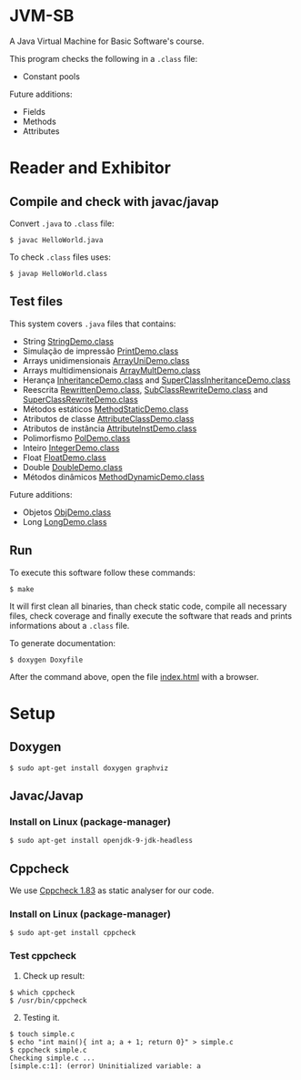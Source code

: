 # JVM-SB

A Java Virtual Machine for Basic Software's course.

This program checks the following in a ``.class`` file:
- Constant pools

Future additions:
- Fields
- Methods
- Attributes

# Reader and Exhibitor

## Compile and check with javac/javap

Convert ``.java`` to ``.class`` file:

```
$ javac HelloWorld.java
```

To check ``.class`` files uses:

```
$ javap HelloWorld.class
```

## Test files

This system covers ``.java`` files that contains:
- String [StringDemo.class](test/StringDemo.class)
- Simulação de impressão [PrintDemo.class](test/PrintDemo.class)
- Arrays unidimensionais [ArrayUniDemo.class](test/ArrayUniDemo.class)
- Arrays multidimensionais [ArrayMultDemo.class](test/ArrayMultDemo.class)
- Herança [InheritanceDemo.class](test/InheritanceDemo.class) and
  [SuperClassInheritanceDemo.class](test/SuperClassInheritanceDemo.class)
- Reescrita [RewrittenDemo.class](test/RewrittenDemo.class),
  [SubClassRewriteDemo.class](test/SubClassRewriteDemo.class) and
  [SuperClassRewriteDemo.class](test/SuperClassRewriteDemo.class)
- Métodos estáticos [MethodStaticDemo.class](test/MethodStaticDemo.class)
- Atributos de classe [AttributeClassDemo.class](test/AttributeClassDemo.class)
- Atributos de instância [AttributeInstDemo.class](test/AttributeInstDemo.class)
- Polimorfismo [PolDemo.class](test/PolDemo.class)
- Inteiro [IntegerDemo.class](test/IntegerDemo.class)
- Float [FloatDemo.class](test/FloatDemo.class)
- Double [DoubleDemo.class](test/DoubleDemo.class)
- Métodos dinâmicos [MethodDynamicDemo.class](test/MethodDynamicDemo.class)

Future additions:
- Objetos [ObjDemo.class](test/ObjDemo.class)
- Long [LongDemo.class](test/LongDemo.class)


## Run

To execute this software follow these commands:

```
$ make
```

It will first clean all binaries, than check static code, compile all necessary
files, check coverage and finally execute the software that reads and prints
informations about a ``.class`` file.

To generate documentation:

```
$ doxygen Doxyfile
```

After the command above, open the file [index.html](html/index.html) with a
browser.

# Setup

## Doxygen

```
$ sudo apt-get install doxygen graphviz
```

## Javac/Javap

### Install on Linux (package-manager)

```
$ sudo apt-get install openjdk-9-jdk-headless
```

## Cppcheck

We use [Cppcheck 1.83](http://cppcheck.sourceforge.net/) as static analyser for our code.

### Install on Linux (package-manager)

```
$ sudo apt-get install cppcheck
```

### Test cppcheck

1. Check up result:
```
$ which cppcheck
$ /usr/bin/cppcheck
```
2. Testing it.
```
$ touch simple.c
$ echo "int main(){ int a; a + 1; return 0}" > simple.c
$ cppcheck simple.c
Checking simple.c ...
[simple.c:1]: (error) Uninitialized variable: a
```

